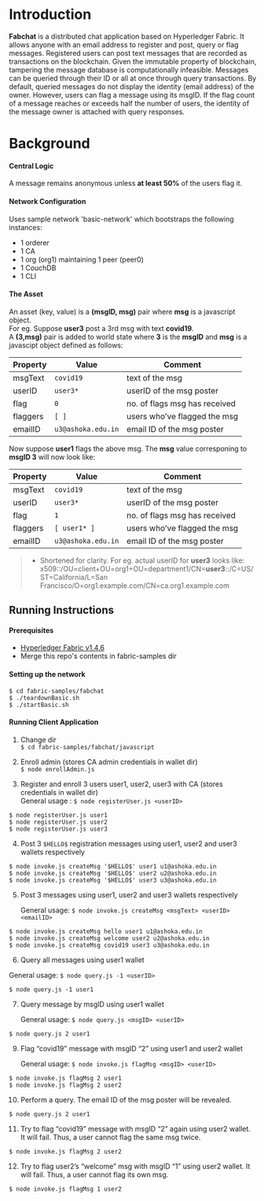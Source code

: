 # Introduction
**Fabchat** is a distributed chat application based on Hyperledger Fabric. It allows anyone with an email address to register and post, query or flag messages. Registered users can post text messages that are recorded as  transactions  on  the  blockchain.  Given  the  immutable property of blockchain, tampering the message database is computationally infeasible. Messages can be queried through their ID or all at once through query transactions. By default, queried messages do not  display  the  identity (email address)  of  the  owner.  However,  users  can flag a message using its msgID. If the flag count of a message reaches or exceeds half the number of users, the identity of the message owner is attached with query responses.

# Background
#### Central Logic
A message remains anonymous unless **at least 50%** of the users flag it.

#### Network Configuration
Uses sample network 'basic-network' which bootstraps the following instances:

- 1 orderer
- 1 CA
- 1 org (org1) maintaining 1 peer (peer0)
- 1 CouchDB 
- 1 CLI

#### The Asset
An asset (key, value) is a **(msgID, msg)** pair where **msg** is a javascript object.\
For eg. Suppose **user3** post a 3rd msg with text **covid19**.  
A **(3,msg)** pair is added to world state where **3** is the **msgID** and **msg** is a javascipt object defined as follows:

| Property        | Value                         | Comment                       |
|-----------------|-------------------------------|-------------------------------|
| msgText         | `covid19`                     | text of the msg               |
| userID          | `user3*`                      | userID of the msg poster      |
| flag            | `0`                           | no. of flags msg has received |
| flaggers        | `[ ]`                  	  | users who’ve flagged the msg  |
| emailID         | `u3@ashoka.edu.in`            | email ID of the msg poster    |


Now suppose **user1** flags the above msg. The **msg** value corresponing to **msgID 3** will now look like:

| Property        | Value                         | Comment                       |
|-----------------|-------------------------------|-------------------------------|
| msgText         | `covid19`                     | text of the msg               |
| userID          | `user3*`                      | userID of the msg poster      |
| flag            | `1`                           | no. of flags msg has received |
| flaggers        | `[ user1* ]`                  | users who’ve flagged the msg  |
| emailID         | `u3@ashoka.edu.in`            | email ID of the msg poster    |

> * Shortened for clarity. For eg. actual userID for **user3** looks like:
x509::/OU=client+OU=org1+OU=department1/CN=**user3**::/C=US/ST=California/L=San Francisco/O=org1.example.com/CN=ca.org1.example.com

## Running Instructions

#### Prerequisites
- [Hyperledger Fabric v1.4.6](https://www.hyperledger.org/projects/fabric "Hyperledger Fabric")
- Merge this repo's contents in fabric-samples dir

#### Setting up the network
~~~~
$ cd fabric-samples/fabchat
$ ./teardownBasic.sh
$ ./startBasic.sh
~~~~

#### Running Client Application 
1. Change dir \
`$ cd fabric-samples/fabchat/javascript`

2. Enroll admin (stores CA admin credentials in wallet dir) \
`$ node enrollAdmin.js`

3. Register and enroll 3 users user1, user2, user3 with CA (stores <userID> credentials in wallet dir) \
	 General usage :
  `$ node registerUser.js <userID>`
	
  ~~~~
  $ node registerUser.js user1
  $ node registerUser.js user2
  $ node registerUser.js user3
  ~~~~

4. Post 3 `$HELLO$` registration messages using user1, user2 and user3 wallets respectively

~~~~
$ node invoke.js createMsg '$HELLO$' user1 u1@ashoka.edu.in
$ node invoke.js createMsg '$HELLO$' user2 u2@ashoka.edu.in
$ node invoke.js createMsg '$HELLO$' user3 u3@ashoka.edu.in
~~~~

5. Post 3 messages using user1, user2 and user3 wallets respectively

	General usage:   `$ node invoke.js createMsg <msgText> <userID> <emailID>`
~~~~
$ node invoke.js createMsg hello user1 u1@ashoka.edu.in
$ node invoke.js createMsg welcome user2 u2@ashoka.edu.in
$ node invoke.js createMsg covid19 user3 u3@ashoka.edu.in
~~~~

6. Query all messages using user1 wallet

General usage:  `$ node query.js -1 <userID>`
~~~~
$ node query.js -1 user1
~~~~

7. Query message by msgID using user1 wallet

	General usage:  `$ node query.js <msgID> <userID>`
~~~~
$ node query.js 2 user1
~~~~

9. Flag “covid19” message with msgID “2” using user1 and user2 wallet

	General usage:  `$ node invoke.js flagMsg <msgID> <userID>`
  ~~~~
  $ node invoke.js flagMsg 2 user1
  $ node invoke.js flagMsg 2 user2
  ~~~~
  
10. Perform a query. The email ID of the msg poster will be revealed.
~~~~
$ node query.js 2 user1
~~~~

11. Try to flag “covid19” message with msgID “2” again using user2 wallet. It will fail. 
Thus, a user cannot flag the same msg twice. 
~~~~
$ node invoke.js flagMsg 2 user2
~~~~

12. Try to flag user2’s “welcome” msg with msgID “1” using user2 wallet. It will fail. 
Thus, a user cannot flag its own msg. 
~~~~
$ node invoke.js flagMsg 1 user2
~~~~


